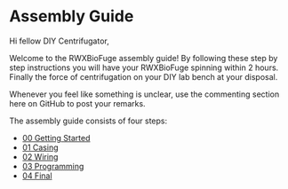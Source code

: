 Assembly Guide
==============

Hi fellow DIY Centrifugator,

Welcome to the RWXBioFuge assembly guide! By following these step by step instructions you will have your RWXBioFuge spinning within 2 hours. Finally the force of centrifugation on your DIY lab bench at your disposal.

Whenever you feel like something is unclear, use the commenting section here on GitHub to post your remarks.

The assembly guide consists of four steps:

- [00 Getting Started][0]
- [01 Casing][1]
- [02 Wiring][2]
- [03 Programming][3]
- [04 Final][4]

[0]: https://github.com/PieterVanBoheemen/RWXBioFuge/blob/master/Docs/Assembly/00-Getting-Started.md
[1]: https://github.com/PieterVanBoheemen/RWXBioFuge/blob/master/Docs/Assembly/01-Casing.md
[2]: https://github.com/PieterVanBoheemen/RWXBioFuge/blob/master/Docs/Assembly/02-Wiring.md
[3]: https://github.com/PieterVanBoheemen/RWXBioFuge/blob/master/Docs/Assembly/03-Programming.md
[4]: https://github.com/PieterVanBoheemen/RWXBioFuge/blob/master/Docs/Assembly/04-Final.md

